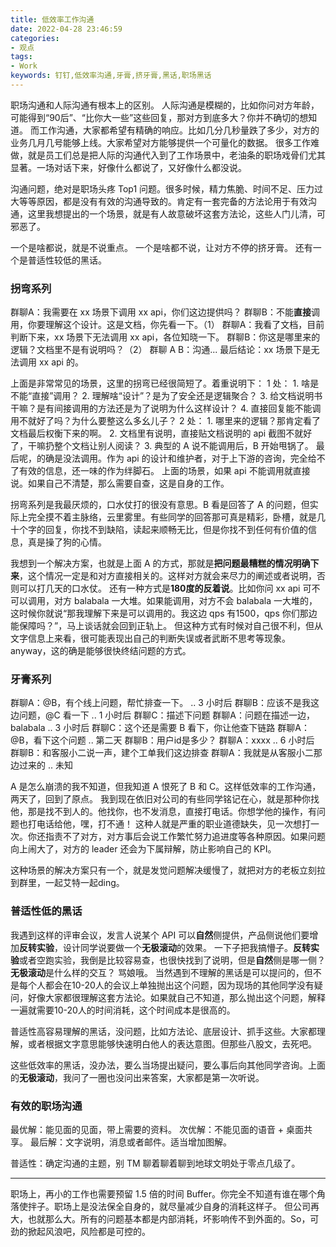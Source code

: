```yaml
---
title: 低效率工作沟通
date: 2022-04-28 23:46:59 
categories:
- 观点
tags:
- Work
keywords: 钉钉,低效率沟通,牙膏,挤牙膏,黑话,职场黑话
---
```


职场沟通和人际沟通有根本上的区别。
人际沟通是模糊的，比如你问对方年龄，可能得到“90后”、“比你大一些”这些回复，那对方到底多大？你并不确切的想知道。
而工作沟通，大家都希望有精确的响应。比如几分几秒量跌了多少，对方的业务几月几号能够上线。大家希望对方能够提供一个可量化的数据。
很多工作难做，就是员工们总是把人际的沟通代入到了工作场景中，老油条的职场戏骨们尤其显著。一场对话下来，好像什么都说了，又好像什么都没说。

沟通问题，绝对是职场头疼 Top1 问题。很多时候，精力焦脆、时间不足、压力过大等等原因，都是没有有效的沟通导致的。肯定有一套完备的方法论用于有效沟通，这里我想提出的一个场景，就是有人故意破坏这套方法论，这些人门儿清，可邪恶了。

一个是啥都说，就是不说重点。
一个是啥都不说，让对方不停的挤牙膏。
还有一个是普适性较低的黑话。

<!-- more -->

### 拐弯系列
群聊A：我需要在 xx 场景下调用 xx api，你们这边提供吗？
群聊B：不能**直接**调用，你要理解这个设计。这是文档，你先看一下。（1）
群聊A：我看了文档，目前判断下来，xx 场景下无法调用 xx api，各位知晓一下。
群聊B：你这是哪里来的逻辑？文档里不是有说明吗？（2）
群聊 A B：沟通...
最后结论：xx 场景下是无法调用 xx api 的。

上面是非常常见的场景，这里的拐弯已经很简短了。着重说明下：
1 处：
    1. 啥是不能“直接”调用？
    2. 理解啥“设计”？是为了安全还是逻辑聚合？
    3. 给文档说明书干嘛？是有间接调用的方法还是为了说明为什么这样设计？
    4. 直接回复能不能调用不就好了吗？为什么要整这么多幺儿子？
2 处：
    1. 哪里来的逻辑？那肯定看了文档最后权衡下来的啊。
    2. 文档里有说明，直接贴文档说明的 api 截图不就好了，干嘛扔整个文档让别人阅读？
    3. 典型的 A 说不能调用后，B 开始甩锅了。
最后呢，的确是没法调用。作为 api 的设计和维护者，对于上下游的咨询，完全给不了有效的信息，还一味的作为绊脚石。
上面的场景，如果 api 不能调用就直接说。如果自己不清楚，那么需要自查，这是自身的工作。

拐弯系列是我最厌烦的，口水仗打的很没有意思。B 看是回答了 A 的问题，但实际上完全摸不着主脉络，云里雾里。有些同学的回答那可真是精彩，卧槽，就是几十个字的回复，你找不到缺陷，读起来顺畅无比，但是你找不到任何有价值的信息，真是操了狗的心情。

我想到一个解决方案，也就是上面 A 的方式，那就是**把问题最糟糕的情况明确下来**，这个情况一定是和对方直接相关的。这样对方就会来尽力的阐述或者说明，否则可以打几天的口水仗。
还有一种方式是**180度的反着说**。比如你问 xx api 可不可以调用，对方 balabala 一大堆。如果能调用，对方不会 balabala 一大堆的，这时候你就说“那我理解下来是可以调用的。我这边 qps 有1500，qps 你们那边能保障吗？”，马上谈话就会回到正轨上。
但这种方式有时候对自己很不利，但从文字信息上来看，很可能表现出自己的判断失误或者武断不思考等现象。anyway，这的确是能够很快终结问题的方式。

### 牙膏系列
群聊A：@B，有个线上问题，帮忙排查一下。
.. 3 小时后
群聊B：应该不是我这边问题，@C 看一下
.. 1 小时后
群聊C：描述下问题
群聊A：问题在描述一边，balabala
.. 3 小时后
群聊C：这个还是需要 B 看下，你让他查下链路
群聊A：@B，看下这个问题
.. 第二天
群聊B：用户id是多少？
群聊A：xxxx
.. 6 小时后
群聊B：和客服小二说一声，建个工单我们这边排查
群聊A：我就是从客服小二那边过来的
.. 未知

A 是怎么崩溃的我不知道，但我知道 A 恨死了 B 和 C。这样低效率的工作沟通，两天了，回到了原点。
我到现在依旧对公司的有些同学铭记在心，就是那种你找他，那是找不到人的。他找你，也不发消息，直接打电话。你想学他的操作，有问题也打电话给他，嘿，打不通！
这种人就是严重的职业道德缺失，见一次想打一次。你还指责不了对方，对方事后会说工作繁忙努力追进度等各种原因。如果问题向上闹大了，对方的 leader 还会为下属辩解，防止影响自己的 KPI。

这种场景的解决方案只有一个，就是发觉问题解决缓慢了，就把对方的老板立刻拉到群里，一起艾特一起ding。

### 普适性低的黑话
我遇到这样的评审会议，发言人说某个 API 可以**自然**侧提供，产品侧说他们要增加**反转实验**，设计同学说要做一个**无极滚动**的效果。
一下子把我搞懵子。**反转实验**或者空跑实验，我倒是比较容易查，也很快找到了说明，但是**自然**侧是哪一侧？**无极滚动**是什么样的交互？
骂娘哦。
当然遇到不理解的黑话是可以提问的，但不是每个人都会在10-20人的会议上单独抛出这个问题，因为现场的其他同学没有疑问，好像大家都很理解这套方法论。如果就自己不知道，那么抛出这个问题，解释一遍就需要10-20人的时间消耗，这个时间成本是很高的。

普适性高容易理解的黑话，没问题，比如方法论、底层设计、抓手这些。大家都理解，或者根据文字意思能够快速明白他人的表达意图。但那些八股文，去死吧。

这些低效率的黑话，没办法，要么当场提出疑问，要么事后向其他同学咨询。上面的**无极滚动**，我问了一圈也没问出来答案，大家都是第一次听说。

### 有效的职场沟通
最优解：能见面的见面，带上需要的资料。
次优解：不能见面的语音 + 桌面共享。
最后解：文字说明，消息或者邮件。适当增加图解。

普适性：确定沟通的主题，别 TM 聊着聊着聊到地球文明处于零点几级了。

---

职场上，再小的工作也需要预留 1.5 倍的时间 Buffer。你完全不知道有谁在哪个角落使拌子。职场上是没法保全自身的，就尽量减少自身的消耗这样子。
但公司再大，也就那么大。所有的问题基本都是内部消耗，坏影响传不到外面的。So，可劲的掀起风浪吧，风险都是可控的。